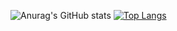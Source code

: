 <!--
**xqmmy/xqmmy** is a ✨ _special_ ✨ repository because its `README.md` (this file) appears on your GitHub profile.

Here are some ideas to get you started:

- 🔭 I’m currently working on ...
- 🌱 I’m currently learning ...
- 👯 I’m looking to collaborate on ...
- 🤔 I’m looking for help with ...
- 💬 Ask me about ...
- 📫 How to reach me: ...
- 😄 Pronouns: ...
- ⚡ Fun fact: ...
-->
<!-- [![Anurag's GitHub stats](https://github-readme-stats.vercel.app/api?username=xqmmy)](https://github.com/anuraghazra/github-readme-stats) -->
![Anurag's GitHub stats](https://github-readme-stats.vercel.app/api?username=xqmmy&count_private=true)
[![Top Langs](https://github-readme-stats.vercel.app/api/top-langs/?username=xqmmy)](https://github.com/anuraghazra/github-readme-stats)

<!--![Anurag's github stats](https://github-readme-stats.vercel.app/api?username=xqmmy&show_icons=true&theme=radical)-->
